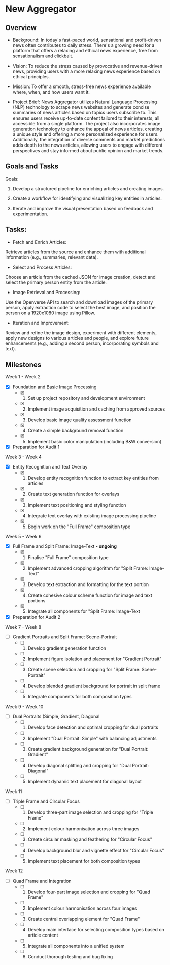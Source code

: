 # New Aggregator
## Overview
- Background:
In today's fast-paced world, sensational and profit-driven news often contributes to daily stress. There's a growing need for a platform that offers a relaxing and ethical news experience, free from sensationalism and clickbait.

 - Vision:
To reduce the stress caused by provocative and revenue-driven news, providing users with a more relaxing news experience based on ethical principles.

 - Mission:
To offer a smooth, stress-free news experience available where, when, and how users want it.

 - Project Brief:
News Aggregator utilizes Natural Language Processing (NLP) technology to scrape news websites and generate concise summaries of news articles based on topics users subscribe to. This ensures users receive up-to-date content tailored to their interests, all accessible from a single platform. The project also incorporates image generation technology to enhance the appeal of news articles, creating a unique style and offering a more personalized experience for users. Additionally, the integration of diverse comments and market predictions adds depth to the news articles, allowing users to engage with different perspectives and stay informed about public opinion and market trends.

## Goals and Tasks
Goals:
1. Develop a structured pipeline for enriching articles and creating images.

2. Create a workflow for identifying and visualizing key entities in articles.

3. Iterate and improve the visual presentation based on feedback and experimentation.

## Tasks:
 - Fetch and Enrich Articles:

Retrieve articles from the source and enhance them with additional information (e.g., summaries, relevant data).

 - Select and Process Articles:

Choose an article from the cached JSON for image creation, detect and select the primary person entity from the article.

 - Image Retrieval and Processing:

Use the Openverse API to search and download images of the primary person, apply extraction code to select the best image, and position the person on a 1920x1080 image using Pillow.

 - Iteration and Improvement:

Review and refine the image design, experiment with different elements, apply new designs to various articles and people, and explore future enhancements (e.g., adding a second person, incorporating symbols and text).


## Milestones
Week 1 - Week 2
  * [x] Foundation and Basic Image Processing
      * [x]  1. Set up project repository and development environment
      * [x]  2. Implement image acquisition and caching from approved sources
      * [x]  3. Develop basic image quality assessment function
      * [x]  4. Create a simple background removal function
      * [x]  5. Implement basic color manipulation (including B&W conversion)
  * [x] Preparation for Audit 1
   
Week 3 - Week 4       
  * [x] Entity Recognition and Text Overlay
      * [x]  1. Develop entity recognition function to extract key entities from articles
      * [x]  2. Create text generation function for overlays
      * [x]  3. Implement text positioning and styling function
      * [x]  4. Integrate text overlay with existing image processing pipeline
      * [x]  5. Begin work on the "Full Frame" composition type
    
Week 5 - Week 6
  * [x] Full Frame and Split Frame: Image-Text  **- ongoing**
      * [x] 1. Finalise "Full Frame" composition type
      * [x] 2. Implement advanced cropping algorithm for "Split Frame: Image-Text"
      * [x] 3. Develop text extraction and formatting for the text portion
      * [x] 4. Create cohesive colour scheme function for image and text portions
      * [x] 5. Integrate all components for "Split Frame: Image-Text
  * [x] Preparation for Audit 2

Week 7 - Week 8
  * [ ] Gradient Portraits and Split Frame: Scene-Portrait
      * [ ] 1. Develop gradient generation function
      * [ ] 2. Implement figure isolation and placement for "Gradient Portrait"
      * [ ] 3. Create scene selection and cropping for "Split Frame: Scene-Portrait"
      * [ ] 4. Develop blended gradient background for portrait in split frame
      * [ ] 5. Integrate components for both composition types
       
Week 9 - Week 10
  * [ ] Dual Portraits (Simple, Gradient, Diagonal
      * [ ] 1. Develop face detection and optimal cropping for dual portraits
      * [ ] 2. Implement "Dual Portrait: Simple" with balancing adjustments
      * [ ] 3. Create gradient background generation for "Dual Portrait: Gradient"
      * [ ] 4. Develop diagonal splitting and cropping for "Dual Portrait: Diagonal"
      * [ ] 5. Implement dynamic text placement for diagonal layout
   
Week 11
  * [ ] Triple Frame and Circular Focus
      * [ ] 1. Develop three-part image selection and cropping for "Triple Frame"
      * [ ] 2. Implement colour harmonisation across three images
      * [ ] 3. Create circular masking and feathering for "Circular Focus"
      * [ ] 4. Develop background blur and vignette effect for "Circular Focus"
      * [ ] 5. Implement text placement for both composition types
   
Week 12
  * [ ] Quad Frame and Integration
      * [ ] 1. Develop four-part image selection and cropping for "Quad Frame"
      * [ ] 2. Implement colour harmonisation across four images
      * [ ] 3. Create central overlapping element for "Quad Frame"
      * [ ] 4. Develop main interface for selecting composition types based on article content
      * [ ] 5. Integrate all components into a unified system
      * [ ] 6. Conduct thorough testing and bug fixing
